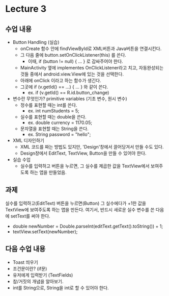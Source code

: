 # Lecture 3

## 수업 내용
- Button Handling (실습)
	- onCreate 함수 안에 findViewById로 XML버튼과 Java버튼을 연결시킨다.
	- 그 다음 줄에 button.setOnClickListener(this) 를 쓴다.
		- 이때, if (button != null) { ... } 로 감싸주어야 한다. 
	- MainActivity 옆에 implementes OnClickListener라고 치고, 자동완성되는 것들 중에서 android.view.View에 있는 것을 선택한다.
	- 아래에 onClick 이라고 하는 함수가 생긴다.
	- 그곳에 if (v.getId() == ...) { ... } 와 같이 쓴다.
		- ex. if (v.getId() == R.id.button_change)
- 변수란 무엇인가? primitive variables (기초 변수, 원시 변수)
	- 정수를 표현할 때는 int를 쓴다.
		- ex. int numStudents = 5;
	- 실수를 표현할 때는 double을 쓴다.
		- ex. double currency = 1170.05;
	- 문자열을 표현할 때는 String을 쓴다.
		- ex. String password = "hello";
- XML 디자인하기
	- XML 코드를 짜는 방법도 있지만, 'Design'창에서 끌어당겨서 만들 수도 있다.
	- Design창에서 EditText, TextView, Button을 만들 수 있어야 한다.
- 실습 수업
	- 실수를 입력하고 버튼을 누르면, 그 실수를 제곱한 값을 TextView에서 보여주도록 하는 앱을 만들었음.

## 과제
실수를 입력하고(EditText) 버튼을 누르면(Button) 그 실수에다가 +1한 값을 TextView에 보여주도록 하는 앱을 만든다.
여기서, 반드시 새로운 실수 변수를 쓴 다음에 setText를 써야 한다.
- double newNumber = Double.parseInt(editText.getText().toString()) + 1;
- textView.setText(newNumber);

## 다음 수업 내용
- Toast 띄우기
- 조건문이란? (if문)
- 유저에게 입력받기 (TextFields)
- 참/거짓의 개념을 알아보기.
- int를 String으로, String을 int로 할 수 있어야 한다.